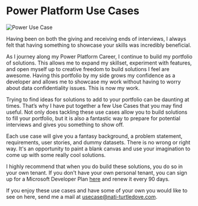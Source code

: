 # Power Platform Use Cases
![Power Use Case](https://github.com/NatiTurts/Power-Use-Cases/blob/main/Power%20Use%20Cases.png)

Having been on both the giving and receiving ends of interviews, I always felt that having something to showcase your skills was incredibly beneficial.

As I journey along my Power Platform Career, I continue to build my portfolio of solutions. This allows me to expand my skillset, experiment with features, and open myself up to creative freedom to build solutions I feel are awesome. Having this portfolio by my side grows my confidence as a developer and allows me to showcase my work without having to worry about data confidentiality issues. This is now my work.

Trying to find ideas for solutions to add to your portfolio can be daunting at times. That’s why I have put together a few Use Cases that you may find useful. Not only does tackling these use cases allow you to build solutions to fill your portfolio, but it is also a fantastic way to prepare for potential interviews and gives you something to show off.

Each use case will give you a fantasy background, a problem statement, requirements, user stories, and dummy datasets. There is no wrong or right way. It's an opportunity to paint a blank canvas and use your imagination to come up with some really cool solutions.

I highly recommend that when you do build these solutions, you do so in your own tenant. If you don't have your own personal tenant, you can sign up for a Microsoft Developer Plan [here](https://developer.microsoft.com/en-us/microsoft-365/dev-program) and renew it every 90 days.

If you enjoy these use cases and have some of your own you would like to see on here, send me a mail at usecase@nati-turtledove.com.
